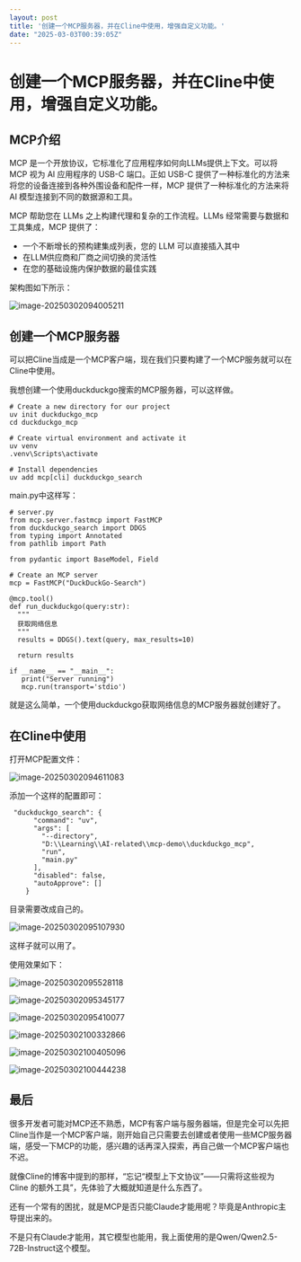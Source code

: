 ```yaml
---
layout: post
title: '创建一个MCP服务器，并在Cline中使用，增强自定义功能。'
date: "2025-03-03T00:39:05Z"
---
```

创建一个MCP服务器，并在Cline中使用，增强自定义功能。
==============================

MCP介绍
-----

MCP 是一个开放协议，它标准化了应用程序如何向LLMs提供上下文。可以将 MCP 视为 AI 应用程序的 USB-C 端口。正如 USB-C 提供了一种标准化的方法来将您的设备连接到各种外围设备和配件一样，MCP 提供了一种标准化的方法来将 AI 模型连接到不同的数据源和工具。

MCP 帮助您在 LLMs 之上构建代理和复杂的工作流程。LLMs 经常需要与数据和工具集成，MCP 提供了：

*   一个不断增长的预构建集成列表，您的 LLM 可以直接插入其中
*   在LLM供应商和厂商之间切换的灵活性
*   在您的基础设施内保护数据的最佳实践

架构图如下所示：

![image-20250302094005211](https://img2024.cnblogs.com/blog/3288240/202503/3288240-20250302112017109-1821288141.png)

创建一个MCP服务器
----------

可以把Cline当成是一个MCP客户端，现在我们只要构建了一个MCP服务就可以在Cline中使用。

我想创建一个使用duckduckgo搜索的MCP服务器，可以这样做。

    # Create a new directory for our project
    uv init duckduckgo_mcp
    cd duckduckgo_mcp
    
    # Create virtual environment and activate it
    uv venv
    .venv\Scripts\activate
    
    # Install dependencies
    uv add mcp[cli] duckduckgo_search
    

main.py中这样写：

    # server.py
    from mcp.server.fastmcp import FastMCP
    from duckduckgo_search import DDGS
    from typing import Annotated
    from pathlib import Path
    
    from pydantic import BaseModel, Field
    
    # Create an MCP server
    mcp = FastMCP("DuckDuckGo-Search")
       
    @mcp.tool()
    def run_duckduckgo(query:str):
      """
      获取网络信息
      """
      results = DDGS().text(query, max_results=10)
    
      return results
    
    if __name__ == "__main__":
       print("Server running")
       mcp.run(transport='stdio')
    

就是这么简单，一个使用duckduckgo获取网络信息的MCP服务器就创建好了。

在Cline中使用
---------

打开MCP配置文件：

![image-20250302094611083](https://img2024.cnblogs.com/blog/3288240/202503/3288240-20250302112017107-1839676186.png)

添加一个这样的配置即可：

     "duckduckgo_search": {
          "command": "uv",
          "args": [
            "--directory",
            "D:\\Learning\\AI-related\\mcp-demo\\duckduckgo_mcp",
            "run",
            "main.py"
          ],
          "disabled": false,
          "autoApprove": []
        }
    

目录需要改成自己的。

![image-20250302095107930](https://img2024.cnblogs.com/blog/3288240/202503/3288240-20250302112017089-63112499.png)

这样子就可以用了。

使用效果如下：

![image-20250302095528118](https://img2024.cnblogs.com/blog/3288240/202503/3288240-20250302112017076-639136982.png)

![image-20250302095345177](https://img2024.cnblogs.com/blog/3288240/202503/3288240-20250302112017162-645139342.png)

![image-20250302095410077](https://img2024.cnblogs.com/blog/3288240/202503/3288240-20250302112017158-1565146444.png)

![image-20250302100332866](https://img2024.cnblogs.com/blog/3288240/202503/3288240-20250302112017308-341023605.png)

![image-20250302100405096](https://img2024.cnblogs.com/blog/3288240/202503/3288240-20250302112017394-1143233864.png)

![image-20250302100444238](https://img2024.cnblogs.com/blog/3288240/202503/3288240-20250302112017331-1146561877.png)

最后
--

很多开发者可能对MCP还不熟悉，MCP有客户端与服务器端，但是完全可以先把Cline当作是一个MCP客户端，刚开始自己只需要去创建或者使用一些MCP服务器端，感受一下MCP的功能，感兴趣的话再深入探索，再自己做一个MCP客户端也不迟。

就像Cline的博客中提到的那样，“忘记“模型上下文协议”——只需将这些视为 Cline 的额外工具”，先体验了大概就知道是什么东西了。

还有一个常有的困扰，就是MCP是否只能Claude才能用呢？毕竟是Anthropic主导提出来的。

不是只有Claude才能用，其它模型也能用，我上面使用的是Qwen/Qwen2.5-72B-Instruct这个模型。